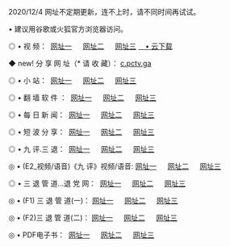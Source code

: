 <p>2020/12/4 网址不定期更新，连不上时，请不同时间再试试。
<p>• 建议用谷歌或火狐官方浏览器访问。
<p>◎ • 视 频： 
<a href="http://pch.wemusiclabel.com/" target="_blank">网址一</a> 　 
<a href="http://acf.wemusiclabel.com/" target="_blank">网址二</a> 　 
<a href="http://acf.wemusiclabel.com/b.html" target="_blank">网址三</a>
<a href="https://yadi.sk/d/d0sUeAOpal3njw" target="_blank">　• 云下载 </a></p>
<p>◆ new! 分 享 网 址（* 请 收 藏）： <a href="http://geo.wemusiclabel.com/a.html">c.pctv.ga</a></p>

<p>◎ • 小 站：  
<a href="http://pch.wemusiclabel.com/f.html" target="_blank">网址一</a> 　 
<a href="http://acf.wemusiclabel.com/h.html" target="_blank">网址二</a> 　 
<a href="http://acf.wemusiclabel.com/k/" target="_blank">网址三</a></p>
<p>◎ • 翻 墙 软 件 ：  
<a href="http://pch.wemusiclabel.com/ff/" target="_blank">网址一</a> 　 
<a href="http://acf.wemusiclabel.com/s/read/a1_nd.html" target="_blank">网址二</a> 　 
<a href="http://acf.wemusiclabel.com/ff/index.html" target="_blank">网址三</a></p>
<p>◎ • 每 日 新 闻：  
<a href="http://pch.wemusiclabel.com/day/" target="_blank">网址一</a> 　 
<a href="http://acf.wemusiclabel.com/day/" target="_blank">网址二</a> 　 
<a href="http://acf.wemusiclabel.com/day/index.html" target="_blank">网址三</a></p>
<p>◎ • 短 波 分 享：  
<a href="http://pch.wemusiclabel.com/h/" target="_blank">网址一</a> 　 
<a href="http://acf.wemusiclabel.com/h/" target="_blank">网址二</a> 　 
<a href="http://acf.wemusiclabel.com/h/index.html" target="_blank">网址三</a></p>
<p>◎ • 九 评.三 退：  
<a href="http://pch.wemusiclabel.com/t/" target="_blank">网址一</a> 　 
<a href="http://acf.wemusiclabel.com/v2/index.html" target="_blank">网址二</a> 　 
<a href="http://acf.wemusiclabel.com/tt/index.html" target="_blank">网址三</a> 　</p>
<p>◎ • (E2_视频/语音)《九 评》视频/语音: 
<a href="http://acf.wemusiclabel.com/7738.html" target="_blank">网址一</a> 　 
<a href="http://acf.wemusiclabel.com/7614.html" target="_blank">网址二</a> 　 
<a href="http://acf.wemusiclabel.com/7633.html" target="_blank">网址三</a></p>
<p>◎ • 三 退 管 道...退 党 网：  
<a href="http://pch.wemusiclabel.com/go/td1.html" target="_blank">网址一</a> 　 
<a href="http://acf.wemusiclabel.com/go/td2.html" target="_blank">网址二</a> 　 
<a href="http://acf.wemusiclabel.com/go/td3.html" target="_blank">网址三</a></p>
<p>◎ • (F1) 三 退 管 道(一)： 
<a href="http://pch.wemusiclabel.com/dd/" target="_blank">网址一</a> 　 
<a href="http://acf.wemusiclabel.com/s/read/a1_tdx.html" target="_blank">网址二</a> 　 
<a href="http://acf.wemusiclabel.com/dd/" target="_blank">网址三</a></p>
<p>◎ • (F2)三 退 管 道(二)： 
<a href="http://acf.wemusiclabel.com/d/" target="_blank">网址一</a> 　 
<a href="http://pch.wemusiclabel.com/d/index.html" target="_blank">网址二</a> 　 
<a href="http://acf.wemusiclabel.com/d/" target="_blank">网址三</a></p>
<p>◎ • PDF电子书：  
<a href="http://pch.wemusiclabel.com/p/" target="_blank">网址一</a> 　 
<a href="http://acf.wemusiclabel.com/p/index.html" target="_blank">网址二</a> 　 
<a href="http://acf.wemusiclabel.com/p/" target="_blank">网址三</a></p>
